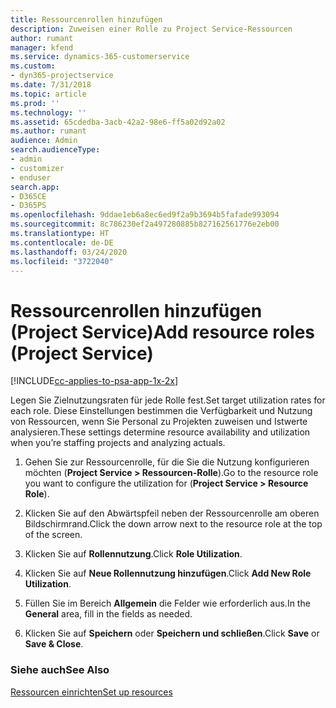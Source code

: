 ```yaml
---
title: Ressourcenrollen hinzufügen
description: Zuweisen einer Rolle zu Project Service-Ressourcen
author: rumant
manager: kfend
ms.service: dynamics-365-customerservice
ms.custom:
- dyn365-projectservice
ms.date: 7/31/2018
ms.topic: article
ms.prod: ''
ms.technology: ''
ms.assetid: 65cdedba-3acb-42a2-98e6-ff5a02d92a02
ms.author: rumant
audience: Admin
search.audienceType:
- admin
- customizer
- enduser
search.app:
- D365CE
- D365PS
ms.openlocfilehash: 9ddae1eb6a8ec6ed9f2a9b3694b5fafade993094
ms.sourcegitcommit: 8c786230ef2a497280885b827162561776e2eb00
ms.translationtype: HT
ms.contentlocale: de-DE
ms.lasthandoff: 03/24/2020
ms.locfileid: "3722040"
---
```

# <a name="add-resource-roles-project-service"></a><span data-ttu-id="d5fee-103">Ressourcenrollen hinzufügen (Project Service)</span><span class="sxs-lookup"><span data-stu-id="d5fee-103">Add resource roles (Project Service)</span></span>

[!INCLUDE[cc-applies-to-psa-app-1x-2x](../includes/cc-applies-to-psa-app-1x-2x.md)]

<span data-ttu-id="d5fee-104">Legen Sie Zielnutzungsraten für jede Rolle fest.</span><span class="sxs-lookup"><span data-stu-id="d5fee-104">Set target utilization rates for each role.</span></span> <span data-ttu-id="d5fee-105">Diese Einstellungen bestimmen die Verfügbarkeit und Nutzung von Ressourcen, wenn Sie Personal zu Projekten zuweisen und Istwerte analysieren.</span><span class="sxs-lookup"><span data-stu-id="d5fee-105">These settings determine resource availability and utilization when you’re staffing projects and analyzing actuals.</span></span>  
  
1.  <span data-ttu-id="d5fee-106">Gehen Sie zur Ressourcenrolle, für die Sie die Nutzung konfigurieren möchten (**Project Service > Ressourcen-Rolle**).</span><span class="sxs-lookup"><span data-stu-id="d5fee-106">Go to the resource role you want to configure the utilization for (**Project Service > Resource Role**).</span></span>  
  
2.  <span data-ttu-id="d5fee-107">Klicken Sie auf den Abwärtspfeil neben der Ressourcenrolle am oberen Bildschirmrand.</span><span class="sxs-lookup"><span data-stu-id="d5fee-107">Click the down arrow next to the resource role at the top of the screen.</span></span>  
  
3.  <span data-ttu-id="d5fee-108">Klicken Sie auf **Rollennutzung**.</span><span class="sxs-lookup"><span data-stu-id="d5fee-108">Click **Role Utilization**.</span></span>  
  
4.  <span data-ttu-id="d5fee-109">Klicken Sie auf **Neue Rollennutzung hinzufügen**.</span><span class="sxs-lookup"><span data-stu-id="d5fee-109">Click **Add New Role Utilization**.</span></span>  
  
5.  <span data-ttu-id="d5fee-110">Füllen Sie im Bereich **Allgemein** die Felder wie erforderlich aus.</span><span class="sxs-lookup"><span data-stu-id="d5fee-110">In the **General** area, fill in the fields as needed.</span></span>  
  
6.  <span data-ttu-id="d5fee-111">Klicken Sie auf **Speichern** oder **Speichern und schließen**.</span><span class="sxs-lookup"><span data-stu-id="d5fee-111">Click **Save** or **Save & Close**.</span></span>  
  
### <a name="see-also"></a><span data-ttu-id="d5fee-112">Siehe auch</span><span class="sxs-lookup"><span data-stu-id="d5fee-112">See Also</span></span>  
 [<span data-ttu-id="d5fee-113">Ressourcen einrichten</span><span class="sxs-lookup"><span data-stu-id="d5fee-113">Set up resources</span></span>](../project-service/set-up-resources.md)
